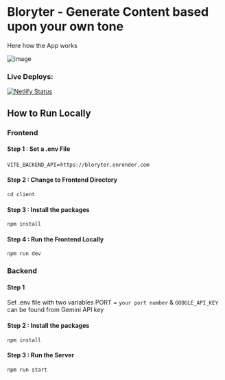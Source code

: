 # Bloryter - Generate Content based upon your own tone

Here how the App works

![image](https://github.com/prantikseal/bloryter/assets/83081442/ab25b345-e3c4-42c0-a29c-a0b492c2df73)

### Live Deploys:

[![Netlify Status](https://api.netlify.com/api/v1/badges/d45a45ab-fe9b-4799-a41f-7f40486da64d/deploy-status)](https://app.netlify.com/sites/blogryter/deploys)

## How to Run Locally

### Frontend

#### Step 1 : Set a .env File

 `VITE_BACKEND_API`=`https://bloryter.onrender.com`

#### Step 2 : Change to Frontend Directory
```
cd client
```

#### Step 3 : Install the packages

```
npm install
```

#### Step 4 : Run the Frontend Locally

```
npm run dev
```

### Backend

#### Step 1

Set .env file with two variables PORT = `your port number` & `GOOGLE_API_KEY` can be found from Gemini API key

#### Step 2 : Install the packages

```
npm install
```

#### Step 3 : Run the Server

```
npm run start
```
